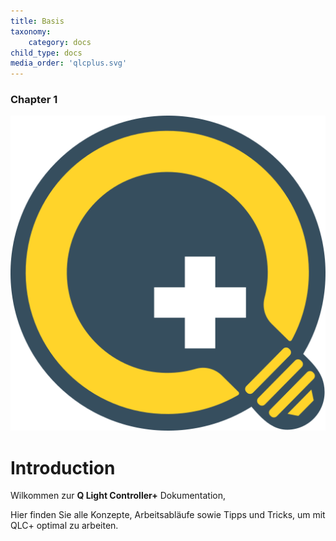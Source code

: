 ```yaml
---
title: Basis
taxonomy:
    category: docs
child_type: docs
media_order: 'qlcplus.svg'
---
```


### Chapter 1

![qlcplus](qlcplus.svg "qlcplus")

# Introduction

Wilkommen zur **Q Light Controller+** Dokumentation,

Hier finden Sie alle Konzepte, Arbeitsabläufe sowie Tipps und Tricks, um mit QLC+ optimal zu arbeiten.
